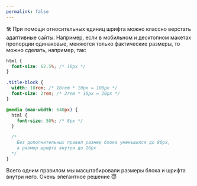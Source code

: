 ```yaml
---
permalink: false
---
```


🛠 При помощи относительных единиц шрифта можно классно верстать адаптивные сайты. Например, если в мобильном и десктопном макетах пропорции одинаковые, меняются только фактические размеры, то можно сделать, например, так:

```css
html {
  font-size: 62.5%; /* 10px */
}

.title-block {
  width: 10rem; /* 10rem * 10px = 100px */
  font-size: 2rem; /* 2rem * 10px = 20px */
}

@media (max-width: 640px) {
  html {
    font-size: 50%; /* 8px */
  }

  /*
    Без дополнительных правил размер блока уменьшился до 80px,
    а размер шрифта внутри до 16px
  */
}
```

Всего одним правилом мы масштабировали размеры блока и шрифта внутри него. Очень элегантное решение 😇
